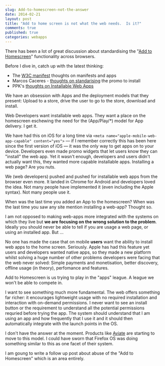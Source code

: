 ```yaml
---
slug: Add-to-homescreen-not-the-answer
date: 2014-02-21
layout: post
title: "Add to home screen is not what the web needs.  Is it?"
comments: true
published: true
categories: webapps
---
```


There has been a lot of great discussion about standardising the "[Add to Homescreen](https://developers.google.com/chrome/mobile/docs/installtohomescreen)" functionality across browsers.

Before I dive in, catch up with the latest thinking:

*  The [W3C manifest](https://github.com/w3c/manifest) thoughts on manifests and apps 
*  Marcos Caceres - [thoughts on standarising](https://twitter.com/marcosc/status/436522185641824256) the promo to install
*  PPK's [thoughts on Installable Web Apps](http://www.quirksmode.org/blog/archives/2014/02/installable_web.html)

We have an obsession with Apps and the deployment models that they present:  Upload to a store, drive the user to go to the store, download and install.

Web Developers want installable web apps.  They want a place on the homescreen eschewing the need for the (App/Play/*) model for App delivery.  I get it.

We have had this on iOS for a long time via `<meta name="apple-mobile-web-app-capable" content="yes">` &mdash; if I remember correctly this has been here since the first version of iOS &mdash; it was the only way to get apps on to your device.  Developers even made promo widgets that let users know they can "install" the web app.  Yet it wasn't enough, developers and users didn't actually want this, they wanted more capable installable apps.  Installing a web page?  Are you nuts.

We (web developers) pushed and pushed for installable web apps from the browser even more.  It landed in Chrome for Android and developers loved the idea.  Not many people have implemented it (even including the Apple syntax).  Not many people use it.  

When was the last time you added an App to the homescreen?  When was the last time you saw any site mention installing a web-app?  Thought so.

I am not opposed to making web-apps more integrated with the systems on which they live but **we are focusing on the wrong solution to the problem**.  Ideally you should never be able to tell if you are usage a web page, or using an installed app. But ...

No one has made the case that on mobile **users** want the ability to install web apps to the home screen.  Seriously.  Apple has had this feature yet users and developers wanted native apps, so they made a new platform whilst solving a huge number of other problems developers were facing that the web never solved:  Simple payments and monetisation, better discovery, offline usage (in theory), perfomance and features.

Add to Homescreen is us trying to play in the "apps" league.  A league we won't be able to compete in.

I want to see something much more fundamental.  The web offers something far richer: it encourages lightweight usage with no required installation and interaction with on-demand permissions.  I never want to see an install button or the requirement to understand all the potential permissions requried before trying the app.  The system should understand that I am using an app and how frequently that I use it and it should then automatically integrate with the launch points in the OS.  

I don't have the answer at the moment. Products like [Aviate](http://getaviate.com/) are starting to move to this model.  I could have sworn that Firefox OS was doing something similar to this as one facet of their system.

I am goung to write a follow up post about abuse of the "Add to Homescreen" which is an area entirely.
